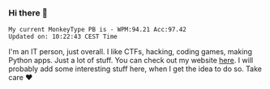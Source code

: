 ### Hi there 👋
<!-- PB START -->
```
My current MonkeyType PB is - WPM:94.21 Acc:97.42
Updated on: 10:22:43 CEST Time
```
<!-- PB END -->
I'm an IT person, just overall. I like CTFs, hacking, coding games, making Python apps. Just a lot of stuff.
You can check out my website [here](https://skill3472.github.io/).
I will probably add some interesting stuff here, when I get the idea to do so. Take care ❤️
